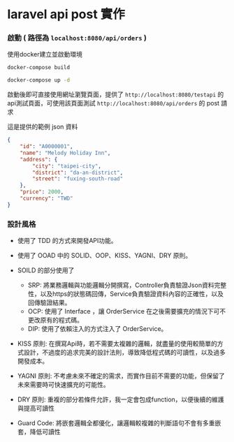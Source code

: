 # laravel api post 實作

### 啟動 ( 路徑為 `localhost:8080/api/orders` )

使用docker建立並啟動環境

``` cmd
docker-compose build
```

``` cmd
docker-compose up -d
```

啟動後即可直接使用網址瀏覽頁面，提供了 `http://localhost:8080/testapi` 的api測試頁面，可使用該頁面測試 `http://localhost:8080/api/orders` 的 post 請求

這是提供的範例 json 資料
``` json
{
    "id": "A0000001",
    "name": "Melody Holiday Inn",
    "address": {
        "city": "taipei-city",
        "district": "da-an-district",
        "street": "fuxing-south-road"
    },
    "price": 2000,
    "currency": "TWD"
}

```

### 

### 設計風格

* 使用了 TDD 的方式來開發API功能。
* 使用了 OOAD 中的 SOLID、OOP、KISS、YAGNI、DRY  原則。
* SOILD 的部分使用了
    * SRP: 將業務邏輯與功能邏輯分開撰寫，Controller負責驗證Json資料完整性，以及https的狀態碼回傳，Service負責驗證資料內容的正確性，以及回傳驗證結果。
    * OCP: 使用了 Interface ，讓 OrderService 在之後需要擴充的情況下可不更改原有的程式碼。
    * DIP: 使用了依賴注入的方式注入了 OrderService。

* KISS 原則: 在撰寫Api時，若不需要太複雜的邏輯，就盡量的使用較簡單的方式設計，不過度的追求完美的設計法則，導致降低程式碼的可讀性，以及過多開發成本。
* YAGNI 原則: 不考慮未來不確定的需求，而實作目前不需要的功能，但保留了未來需要時可快速擴充的可能性。
* DRY 原則: 重複的部分若條件允許，我一定會包成function，以便後續的維護與提高可讀性
* Guard Code: 將嵌套邏輯全都優化，讓邏輯較複雜的判斷語句不會有多重嵌套，降低可讀性
